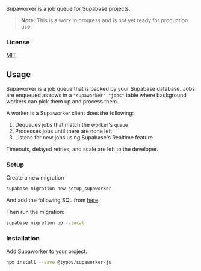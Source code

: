 Supaworker is a job queue for Supabase projects.

> **Note:** This is a work in progress and is not yet ready for production use.

### License

[MIT](./LICENSE)

## Usage

Supaworker is a job queue that is backed by your Supabase database.
Jobs are enqueued as rows in a `"supaworker"."jobs"` table where background workers can pick them up and process them.

A worker is a Supaworker client does the following:

1. Dequeues jobs that match the worker's `queue`
2. Processes jobs until there are none left
2. Listens for new jobs using Supabase's Realtime feature

Timeouts, delayed retries, and scale are left to the developer.

### Setup

Create a new migration

```bash
supabase migration new setup_supaworker
```

And add the following SQL from [here](./supabase/migrations/20240407025302_setup_supaworker.sql).

Then run the migration:

```bash
supabase migration up --local
```

### Installation

Add Supaworker to your project:

```bash
npm install --save @typov/supaworker-js
```
